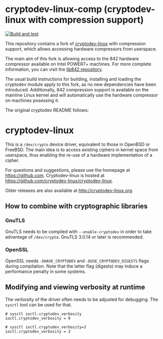 # cryptodev-linux-comp (cryptodev-linux with compression support)

[![Build and test](https://github.com/joanbm/cryptodev-linux-comp/actions/workflows/build-and-test.yaml/badge.svg)](https://github.com/joanbm/cryptodev-linux-comp/actions/workflows/build-and-test.yaml)

This repository contains a fork of [cryptodev-linux](http://cryptodev-linux.org/) with compression support, which allows accessing hardware compressors from userspace.

The main aim of this fork is allowing access to the 842 hardware compressor available on Intel POWER7+ machines. For more complete information, you can visit the [lib842 repository](https://github.com/joanbm/lib842).

The usual build instructions for building, installing and loading the cryptodev module apply to this fork, as no new dependencies have been introduced.
Additionally, 842 compression support is available on the mainline Linux kernel and will automatically use the hardware compressor on machines posessing it.

The original cryptodev README follows:

# cryptodev-linux

This is a `/dev/crypto` device driver, equivalent to those in OpenBSD or
FreeBSD. The main idea is to access existing ciphers in kernel space
from userspace, thus enabling the re-use of a hardware implementation of a
cipher.

For questions and suggestions, please use the homepage at https://github.com.
Cryptodev-linux is hosted at https://github.com/cryptodev-linux/cryptodev-linux.

Older releases are also available at http://cryptodev-linux.org.

## How to combine with cryptographic libraries

### GnuTLS

GnuTLS needs to be compiled with `--enable-cryptodev` in order to take
advantage of `/dev/crypto`. GnuTLS 3.0.14 or later is recommended.

### OpenSSL

OpenSSL needs `-DHAVE_CRYPTODEV` and `-DUSE_CRYPTODEV_DIGESTS` flags
during compilation. Note that the latter flag (digests) may induce
a performance penalty in some systems.

## Modifying and viewing verbosity at runtime

The verbosity of the driver often needs to be adjusted for debugging.
The `sysctl` tool can be used for that.

```
# sysctl ioctl.cryptodev_verbosity
ioctl.cryptodev_verbosity = 0

# sysctl ioctl.cryptodev_verbosity=3
ioctl.cryptodev_verbosity = 3
```
